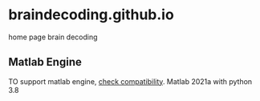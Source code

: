 # braindecoding.github.io
home page brain decoding

## Matlab Engine
TO support matlab engine, [check compatibility](https://www.mathworks.com/support/requirements/python-compatibility.html).
Matlab 2021a with python 3.8

